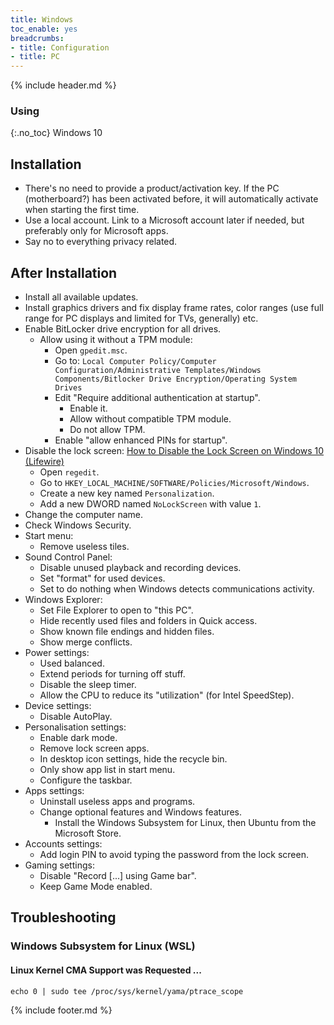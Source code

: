 ```yaml
---
title: Windows
toc_enable: yes
breadcrumbs:
- title: Configuration
- title: PC
---
```

{% include header.md %}

### Using
{:.no_toc}
Windows 10

## Installation

- There's no need to provide a product/activation key. If the PC (motherboard?) has been activated before, it will automatically activate when starting the first time.
-  Use a local account. Link to a Microsoft account later if needed, but preferably only for Microsoft apps.
- Say no to everything privacy related.

## After Installation

- Install all available updates.
- Install graphics drivers and fix display frame rates, color ranges (use full range for PC displays and limited for TVs, generally) etc.
- Enable BitLocker drive encryption for all drives.
  - Allow using it without a TPM module:
    - Open `gpedit.msc`.
    - Go to: `Local Computer Policy/Computer Configuration/Administrative Templates/Windows Components/Bitlocker Drive Encryption/Operating System Drives`
    - Edit "Require additional authentication at startup".
      - Enable it.
      - Allow without compatible TPM module.
      - Do not allow TPM.
    - Enable "allow enhanced PINs for startup".
- Disable the lock screen: [How to Disable the Lock Screen on Windows 10 (Lifewire)](https://www.lifewire.com/disable-lock-screen-windows-10-4173812)
  - Open `regedit`.
  - Go to `HKEY_LOCAL_MACHINE/SOFTWARE/Policies/Microsoft/Windows`.
  - Create a new key named `Personalization`.
  - Add a new DWORD named `NoLockScreen` with value `1`.
- Change the computer name.
- Check Windows Security.
- Start menu:
  - Remove useless tiles.
- Sound Control Panel:
  - Disable unused playback and recording devices.
  - Set "format" for used devices.
  - Set to do nothing when Windows detects communications activity.
- Windows Explorer:
  - Set File Explorer to open to "this PC".
  - Hide recently used files and folders in Quick access.
  - Show known file endings and hidden files.
  - Show merge conflicts.
- Power settings:
  - Used balanced.
  - Extend periods for turning off stuff.
  - Disable the sleep timer.
  - Allow the CPU to reduce its "utilization" (for Intel SpeedStep).
- Device settings:
  - Disable AutoPlay.
- Personalisation settings:
  - Enable dark mode.
  - Remove lock screen apps.
  - In desktop icon settings, hide the recycle bin.
  - Only show app list in start menu.
  - Configure the taskbar.
- Apps settings:
  - Uninstall useless apps and programs.
  - Change optional features and Windows features.
    - Install the Windows Subsystem for Linux, then Ubuntu from the Microsoft Store.
- Accounts settings:
  - Add login PIN to avoid typing the password from the lock screen.
- Gaming settings:
  - Disable "Record \[...\] using Game bar".
  - Keep Game Mode enabled.

## Troubleshooting

### Windows Subsystem for Linux (WSL)

#### Linux Kernel CMA Support was Requested ...

```text
echo 0 | sudo tee /proc/sys/kernel/yama/ptrace_scope
```

{% include footer.md %}
